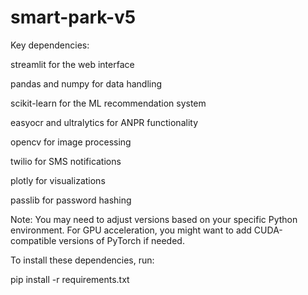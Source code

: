 # smart-park-v5


Key dependencies:

streamlit for the web interface

pandas and numpy for data handling

scikit-learn for the ML recommendation system

easyocr and ultralytics for ANPR functionality

opencv for image processing

twilio for SMS notifications

plotly for visualizations

passlib for password hashing

Note: You may need to adjust versions based on your specific Python environment. For GPU acceleration, you might want to add CUDA-compatible versions of PyTorch if needed.

To install these dependencies, run:


pip install -r requirements.txt
